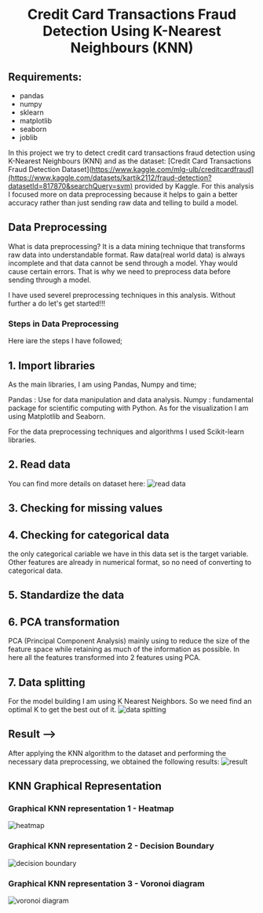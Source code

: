 
<h1 align = center>Credit Card Transactions Fraud Detection Using K-Nearest Neighbours (KNN)</h1>

## Requirements:
- pandas
- numpy
- sklearn
- matplotlib
- seaborn
- joblib

In this project we try to detect credit card transactions fraud detection using K-Nearest Neighbours (KNN) and as the dataset: [Credit Card Transactions Fraud Detection Dataset](https://www.kaggle.com/mlg-ulb/creditcardfraud](https://www.kaggle.com/datasets/kartik2112/fraud-detection?datasetId=817870&searchQuery=svm) provided by Kaggle. For this analysis I focused more on data preprocessing because it helps to gain a better accuracy rather than just sending raw data and telling to build a model.

## Data Preprocessing
What is data preprocessing? It is a data mining technique that transforms raw data into understandable format. Raw data(real world data) is always incomplete and that data cannot be send through a model. Yhay would cause certain errors. That is why we need to preprocess data before sending through a model.

I have used severel preprocessing techniques in this analysis. Without further a do let's get started!!!

### Steps in Data Preprocessing
Here iare the steps I have followed;

## 1. Import libraries
As the main libraries, I am using Pandas, Numpy and time;

Pandas : Use for data manipulation and data analysis.
Numpy : fundamental package for scientific computing with Python.
As for the visualization I am using Matplotlib and Seaborn.

For the data preprocessing techniques and algorithms I used Scikit-learn libraries.

## 2. Read data
You can find more details on dataset here:
![read data](https://user-images.githubusercontent.com/52014041/234171827-4c74498e-3a94-4f96-9c92-93b833b90e4a.png)

## 3. Checking for missing values

## 4. Checking for categorical data
the only categorical cariable we have in this data set is the target variable. Other features are already in numerical format, so no need of converting to categorical data.

## 5. Standardize the data

## 6. PCA transformation
PCA (Principal Component Analysis) mainly using to reduce the size of the feature space while retaining as much of the information as possible. In here all the features transformed into 2 features using PCA.
  
## 7. Data splitting
For the model building I am using K Nearest Neighbors. So we need find an optimal K to get the best out of it.
![data spitting](https://user-images.githubusercontent.com/52014041/234175524-f864a5f3-c14c-428f-a317-db647def61e3.png)


## Result -->
After applying the KNN algorithm to the dataset and performing the necessary data preprocessing, we obtained the following results:
![result](https://user-images.githubusercontent.com/52014041/234175846-5c49ef4f-f17c-465d-b4a9-26792c644294.png)

## KNN Graphical Representation

### Graphical KNN representation 1 - Heatmap
![heatmap](https://user-images.githubusercontent.com/52014041/234176610-abd0a76e-7549-42ac-b479-e8716ca96d02.png)


### Graphical KNN representation 2 - Decision Boundary
![decision boundary](https://user-images.githubusercontent.com/52014041/234176671-977b983b-a801-4b88-93cf-4fdc7e9e7af1.png)

### Graphical KNN representation 3 - Voronoi diagram
![voronoi diagram](https://user-images.githubusercontent.com/52014041/234176707-1d97db88-74e5-4a33-a6da-1c7c73324c74.png)

